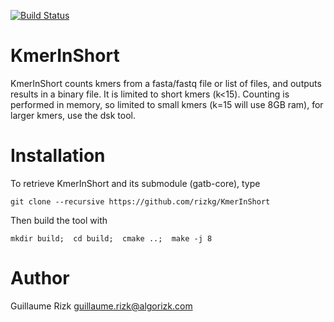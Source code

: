 [![Build Status](https://travis-ci.org/rizkg/KmerInShort.svg?branch=master)](https://travis-ci.org/rizkg/KmerInShort)


# KmerInShort
KmerInShort counts kmers from a fasta/fastq file or list of files, and outputs results in a binary file. It is limited to short kmers (k<15). Counting is performed in memory, so limited to small kmers (k=15 will use 8GB ram), for larger kmers, use the dsk tool.

# Installation
To retrieve KmerInShort and its submodule (gatb-core), type 

    git clone --recursive https://github.com/rizkg/KmerInShort

Then build the tool with 

    mkdir build;  cd build;  cmake ..;  make -j 8
  

# Author
Guillaume Rizk
guillaume.rizk@algorizk.com
